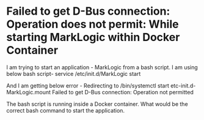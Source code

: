 
# Failed to get D-Bus connection: Operation does not permit: While starting MarkLogic within Docker Container

I am trying to start an application - MarkLogic from a bash script.
I am using below bash script-
service /etc/init.d/MarkLogic start

And I am getting below error -
Redirecting to /bin/systemctl start etc-init.d-MarkLogic.mount
Failed to get D-Bus connection: Operation not permitted

The bash script is running inside a Docker container.
What would be the correct bash command to start the application.

        